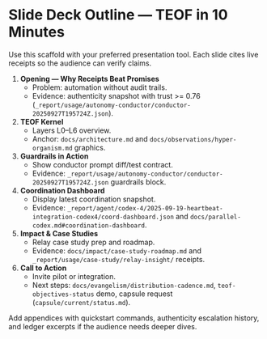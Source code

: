 # Slide Deck Outline — TEOF in 10 Minutes

Use this scaffold with your preferred presentation tool. Each slide cites live receipts so the audience can verify claims.

1. **Opening — Why Receipts Beat Promises**
   - Problem: automation without audit trails.
   - Evidence: authenticity snapshot with trust >= 0.76 (`_report/usage/autonomy-conductor/conductor-20250927T195724Z.json`).
2. **TEOF Kernel**
   - Layers L0–L6 overview.
   - Anchor: `docs/architecture.md` and `docs/observations/hyper-organism.md` graphics.
3. **Guardrails in Action**
   - Show conductor prompt diff/test contract.
   - Evidence: `_report/usage/autonomy-conductor/conductor-20250927T195724Z.json` guardrails block.
4. **Coordination Dashboard**
   - Display latest coordination snapshot.
   - Evidence: `_report/agent/codex-4/2025-09-19-heartbeat-integration-codex4/coord-dashboard.json` and `docs/parallel-codex.md#coordination-dashboard`.
5. **Impact & Case Studies**
   - Relay case study prep and roadmap.
   - Evidence: `docs/impact/case-study-roadmap.md` and `_report/usage/case-study/relay-insight/` receipts.
6. **Call to Action**
   - Invite pilot or integration.
   - Next steps: `docs/evangelism/distribution-cadence.md`, `teof-objectives-status` demo, capsule request (`capsule/current/status.md`).

Add appendices with quickstart commands, authenticity escalation history, and ledger excerpts if the audience needs deeper dives.
